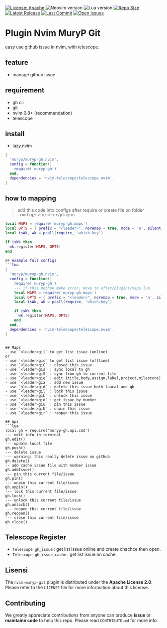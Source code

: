[![License: Apache](https://img.shields.io/badge/License-Apache-blue.svg)](https://opensource.org/licenses/Apache-2.0)
![Neovim version](https://img.shields.io/badge/Neovim-0.8.x-green.svg)
![Lua version](https://img.shields.io/badge/Lua-5.4-yellow.svg)
[![Repo Size](https://img.shields.io/github/repo-size/muryp/muryp-gh.nvim)](https://github.com/muryp/muryp-gh.nvim)
[![Latest Release](https://img.shields.io/github/release/muryp/muryp-gh.nvim)](https://github.com/muryp/muryp-gh.nvim/releases/latest)
[![Last Commit](https://img.shields.io/github/last-commit/muryp/muryp-gh.nvim)](https://github.com/muryp/muryp-gh.nvim/commits/master)
[![Open Issues](https://img.shields.io/github/issues/muryp/muryp-gh.nvim)](https://github.com/muryp/muryp-gh.nvim/issues)
# Plugin Nvim MuryP Git
easy use github issue in nvim, with telescope.
## feature
- manage github issue
## requirement
- gh cli
- git
- nvim 0.8+ (recommendation)
- telescope
## install
- lazy.nvim
```lua
{
  'muryp/muryp-gh.nvim',
  config = function()
    require('muryp-gh')
  end,
  dependencies = 'nvim-telescope/telescope.nvim',
}
```
## how to mapping
> add this code into configs after require or create file on folder `.config/nvim/after/plugins`
```lua
local MAPS = require('muryp-gh.maps')
local OPTS = { prefix = "<leader>", noremap = true, mode = 'n', silent = true }
local isWk, wk = pcall(require, 'which-key')

if isWk then
  wk.register(MAPS, OPTS)
end

## example full configs
```lua
{
  'muryp/muryp-gh.nvim',
  config = function()
    require('muryp-gh')
    --- if this method make error, move to after/plugins/maps.lua
    local MAPS = require('muryp-gh.maps')
    local OPTS = { prefix = "<leader>", noremap = true, mode = 'n', silent = true }
    local isWk, wk = pcall(require, 'which-key')

    if isWk then
      wk.register(MAPS, OPTS)
    end
  end,
  dependencies = 'nvim-telescope/telescope.nvim',
}
```
```

## Maps
- use `<leader>gii` to get list issue (online)
or
- use `<leader>gic` to get list issue (offline)
- use `<leader>giC` : closed this issue
- use `<leader>gis` : sync local to gh
- use `<leader>giS` : sync from gh to current file
- use `<leader>gie` : edit (title,body,assign,label,project,milestone)
- use `<leader>gia` : add new issue
- use `<leader>gid` : delete this issue both loacal and gh
- use `<leader>gil` : lock this issue
- use `<leader>giL` : unlock this issue
- use `<leader>gio` : get issue by number
- use `<leader>giu` : pin this issue
- use `<leader>giU` : unpin this issue
- use `<leader>gir` : reopen this issue

## Api
```lua
local gh = require('muryp-gh.api.cmd')
--- edit info in terminal
gh.edit()
--- update local file
gh.push()
--- delete issue
--- warning: this really delete issue on github
gh.delete()
-- add cache issue file with number issue
gh.addIssue()
--- pin this current file/issue
gh.pin()
--- unpin this current file/issue
gh.unpin()
--- lock this current file/issue
gh.lock()
--- unlock this current file/issue
gh.unlock()
--- reopen this current file/issue
gh.reopen()
--- close this current file/issue
gh.close()
```

## Telescope Register
- `Telescope gh_issue` : get list issue online and create chachce then open.
- `Telescope gh_issue_cache` : get list issue on cache.

## Lisensi
The `nvim-muryp-git` plugin is distributed under the **Apache License 2.0**. Please refer to the `LICENSE` file for more information about this license.

## Contributing
We greatly appreciate contributions from anyone can produce **issue** or **maintaine code** to help this repo. Please read `CONTRIBUTE.md` for more info.
